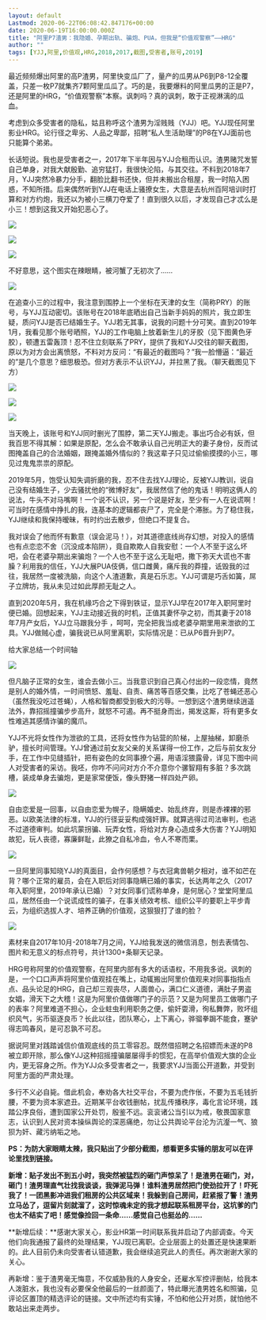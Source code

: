 ```yaml
---
layout: default
Lastmod: 2020-06-22T06:08:42.847176+00:00
date: 2020-06-19T16:00:00.000Z
title: "阿里P7渣男：我隐婚、孕期出轨、骗炮、PUA，但我是“价值观警察”——HRG"
author: ""
tags: [YJJ,阿里,价值观,HRG,2018,2017,截图,受害者,账号,2019]
---
```


最近频频爆出阿里的高P渣男，阿里快变瓜厂了，量产的瓜男从P6到P8-12全覆盖，只差一枚P7就集齐7颗阿里瓜瓜了。巧的是，我要爆料的阿里瓜男的正是P7，还是阿里的HRG，“价值观警察”本察。讽刺吗？真的讽刺，敢于正视淋漓的瓜血。

考虑到众多受害者的隐私，姑且称呼这个渣男为淫贱贱（YJJ）吧。YJJ现任阿里影业HRG。论行径之卑劣、人品之卑鄙，招聘“私人生活助理”的P8在YJJ面前也只能算个弟弟。

长话短说。我也是受害者之一，2017年下半年因与YJJ合租而认识。渣男赌咒发誓自己单身，对我大献殷勤、追穷猛打，我很快沦陷，与其交往。不料到2018年7月，YJJ突然冷暴力分手，翻脸比翻书还快，但并未搬出合租屋，我一时陷入困惑，不知所措。后来偶然听到YJJ在电话上骚撩女生，大意是去杭州百阿培训时打算和对方约炮，我还以为被小三横刀夺爱了！直到很久以后，才发现自己才忒么是小三！想到这我又开始犯恶心了。

![](https://images.weserv.nl/?url=https%3A//pic1.zhimg.com/v2-b637fd8f67a2809eb48653881953ce84_b.jpg)

![](https://images.weserv.nl/?url=https%3A//pic3.zhimg.com/v2-b8484cd54c3eebae718c04f200eabad6_b.jpg)

![](https://images.weserv.nl/?url=https%3A//pic4.zhimg.com/v2-ee85b45a97222bc7b873b8d665c8153b_b.jpg)

不好意思，这个图实在辣眼睛，被河蟹了无初次了……

![](https://images.weserv.nl/?url=https%3A//pic3.zhimg.com/v2-84c4f061ebcad44bbe335ca88f4df65a_b.jpg)

在追查小三的过程中，我注意到围脖上一个坐标在天津的女生（简称PRY）的账号，与YJJ互动密切。该账号在2018年底晒出自己当新手妈妈的照片，我立即生疑，质问YJJ是否已结婚生子。YJJ若无其事，说我的问题十分可笑。直到2019年1月，我看见那个账号晒照，YJJ的工作电脑上放着新生儿的牙胶（见下图黄色牙胶），顿遭五雷轰顶！忍不住立刻联系了PRY，提供了我和YJJ交往的聊天截图，原以为对方会出离愤怒，不料对方反问：“有最近的截图吗？”我一脸懵逼：“最近的”是几个意思？细思极恐。但对方表示不认识YJJ，并拉黑了我。（聊天截图见下方）

![](https://images.weserv.nl/?url=https%3A//pic3.zhimg.com/v2-f7259d395ac8a16b2ece9a8589878f0e_b.jpg)

![](https://images.weserv.nl/?url=https%3A//pic4.zhimg.com/v2-4ff096cb652b004b1ee62e5897e10787_b.jpg)

![](https://images.weserv.nl/?url=https%3A//pic3.zhimg.com/v2-40691d96182c62c49c784dba8a868356_b.jpg)

当天晚上，该账号和YJJ同时删光了围脖，第二天YJJ搬走。事出巧合必有妖，但我百思不得其解：如果是原配，怎么会不敢承认自己光明正大的妻子身份，反而试图掩盖自己的合法婚姻，跟掩盖婚外情似的？我这辈子只见过偷偷摸摸的小三，哪见过鬼鬼祟祟的原配。

2019年5月，饱受认知失调折磨的我，忍不住去找YJJ理论，反被YJJ教训，说自己没有结婚生子，少去骚扰他的“微博好友”，我居然信了他的鬼话！明明这俩人的说法，牛头不对马嘴啊！一个说不认识，另一个说是好友，至少有一人在说谎啊！可当时在感情中挣扎的我，连基本的逻辑都丧尸了，完全是个滞胀。为了稳住我，YJJ继续和我保持暧昧，有时约出去散步，但绝口不提复合。

我对误会了他而怀有歉意（误会泥马！），对其道德底线尚存幻想，对投入的感情也有点恋恋不舍（沉没成本陷阱），竟自欺欺人自我安慰：一个人不至于这么坏吧，会在老婆孕期出来骗炮？一个人也不至于这么无耻吧，撒下弥天大谎也不害臊？利用我的信任，YJJ大展PUA伎俩，信口雌黄，痛斥我的莽撞，诋毁我的过往，我居然一度被洗脑，向这个人渣道歉，真是石乐志。YJJ可谓是巧舌如簧，屌子立牌坊，我从未见过如此厚颜无耻之人。

直到2020年5月，我在机缘巧合之下得到铁证，显示YJJ早在2017年入职阿里时便已婚。回想起来，YJJ主动接近我的时机，正值其妻怀孕之初，而其妻于2018年7月产女后，YJJ立马跟我分手 ，呵呵，完全把我当成老婆孕期里用来泄欲的工具。YJJ做贼心虚，骗我说已从阿里离职，实际情况是：已从P6晋升到P7。

给大家总结一个时间轴

![](https://images.weserv.nl/?url=https%3A//pic4.zhimg.com/v2-7f9e2193367f422959c622b1aa064ee7_b.jpg)

但凡脑子正常的女生，谁会去做小三。当我意识到自己真心付出的一段恋情，竟然是别人的婚外情，一时间愤怒、羞耻、自责、痛苦等百感交集，比吃了苍蝇还恶心（虽然我没吃过苍蝇），人格和智商都受到极大的污辱。一想到这个渣男继续逍遥法外，靠招摇撞骗步步高升，就怒不可遏。再不挺身而出，揭发这厮，将有更多女性难逃其感情诈骗的魔爪。

YJJ不光将女性作为泄欲的工具，还将女性作为钻营的阶梯，上屋抽梯，卸磨杀驴，擅长时间管理。YJJ曾通过前女友父亲的关系谋得一份工作，之后与前女友分手，在工作中见缝插针，把有姿色的女同事撩个遍，用语淫猥露骨，详见下图中间人对受害者的采访。我呸，你咋不问问对方介不介意你个骡智翔有多脏？多次跳槽，装成单身去骗炮，更是家常便饭，像头野猪一样四处产卵。

![](https://images.weserv.nl/?url=https%3A//pic1.zhimg.com/v2-e86b42ecc86352e69edda02376f062f4_b.jpg)

自由恋爱是一回事，以自由恋爱为幌子，隐瞒婚史、始乱终弃，则是赤裸裸的邪恶。以欧美法律的标准，YJJ的行径妥妥构成强奸罪。就算逃得过司法审判，也逃不过道德审判。如此坑蒙拐骗、玩弄女性，将给对方身心造成多大伤害？YJJ明知故犯，玩人丧德，寡廉鲜耻，此獠之自私冷血，令人不寒而栗。

![](https://images.weserv.nl/?url=https%3A//pic4.zhimg.com/v2-867c1e62c5a7a98000b164ef1faa93ff_b.jpg)

一旦阿里同事知晓YJJ的真面目，会作何感想？与衣冠禽兽朝夕相对，谁不如芒在背？哪个正常的雇员，会在入职后对同事隐瞒已婚的事实，长达两年之久（2017年入职阿里，2019年承认已婚）？对女同事们谎称单身，是何居心？堂堂阿里瓜瓜，居然任由一个说谎成性的骗子，在事关绩效考核、组织公平的要职上平步青云，为组织选拔人才、培养正确的价值观，这狠狠打了谁的脸？

![](https://images.weserv.nl/?url=https%3A//pic1.zhimg.com/v2-684dc112ac9be532148bb6dbbe2f0eb8_b.jpg)

素材来自2017年10月-2018年7月之间，YJJ给我发送的微信消息，刨去表情包、图片和无意义的标点符号，共计1300+条聊天记录。

HRG号称阿里的价值观警察，在阿里内部有多大的话语权，不用我多说。讽刺的是，一个口口声声将阿里价值观挂在嘴上，动辄搬出阿里价值观来对同事指指点点、品头论足的HRG，自己却三观丧尽，人面兽心，满口仁义道德，满肚子男盗女娼，滑天下之大稽！这是为阿里价值做哪门子的示范？又是为阿里员工做哪门子的表率？阿里难道不担心，企业蛀虫利用职务之便，偷奸耍滑，徇私舞弊，败坏组织风气，劣币驱逐良币？长此以往，团队寒心，上下离心，骅骝拳跼不能食，蹇驴得志鸣春风，是可忍孰不可忍。

据说阿里对践踏诚信价值观底线的员工零容忍。既然借招聘之名招嫖而未遂的P8被立即开除，那么像YJJ这种招摇撞骗屡屡得手的惯犯，在高举价值观大旗的企业内，更无容身之所。作为YJJ众多受害者之一，我要求YJJ当面公开道歉，并受到阿里方面的严肃处理。

多行不义必自毙。借此机会，奉劝各大社交平台，不要为虎作伥，不要为五毛钱折腰，不要为资本家遮丑。近期某平台收钱删帖，扰乱传播秩序，毒化言论环境，践踏公序良俗，遭到国家公开处罚，殷鉴不远。衮衮诸公当引以为戒，敬畏国家意志，认识到人民对资本操纵舆论的深恶痛绝，勿让公共舆论平台沦为沆瀣一气、狼狈为奸、藏污纳垢之地。

**PS：为防大家眼睛太辣，我只贴出了少部分截图，想看更多实锤的朋友可以在评论里找到链接。**

**新增：贴子发出不到五小时，我突然被猛烈的砸门声惊呆了！是渣男在砸门，对，砸门！渣男理直气壮找我谈谈，我弹泥马弹！谁料渣男居然把门使劲拉开了！吓死我了！一团黑影冲进我们租房的公共区域来！我躲到自己房间，赶紧报了警！渣男立马怂了，逗留片刻就溜了，这时惊魂未定的我才想起联系租房平台，这坑爹的门也太不结实了吧！感觉像捡回一条命……感觉自己也挺怂的……**

**新增后续：**感谢大家关心，影业HR第一时间联系我并启动了内部调查。今天他们向我通报了最终的处理结果，YJJ现已离职。企业层面上的处置还是快速果断的。此人目前仍未向受害者认错道歉，我会继续追究此人的责任。再次谢谢大家的关心。

再新增：鉴于渣男毫无悔意，不仅威胁我的人身安全，还雇水军控评删帖，给我本人泼脏水，我也没有必要保全他最后的一丝颜面了，特此曝光渣男姓名和照骗，见评论区置顶的精选评论的链接。文中所述均有实锤，不怕和他公开对质，就怕他不敢站出来走两步。

